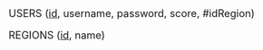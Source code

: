 <style>
    body {
        font-size: 18px;
    }
</style>

USERS (<u>id</u>, username, password, score, #idRegion)

REGIONS (<u>id</u>, name)